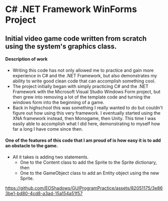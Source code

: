 # C# .NET Framework WinForms Project
## Initial video game code written from scratch using the system's graphics class.

#### Description of work
- Writing this code has not only allowed me to practice and gain more experience in C# and the .NET Framework, but
  also demonstrates my ability to write good clean code that can accomplish something cool.
- The project initially began with simply practicing C# and the .NET Framework with the Microsoft Visual Studio Windows Form project, but then
  grew into removing a lot of the template code and turning the windows form into the beginning of a game.
- Back in highschool this was something I really wanted to do but couldn't figure out how using this very framework.
  I eventually started using the XNA framework instead, then Monogame, then Unity.  This time I was easily able
  to accomplish what I did here, demonstrating to myself how far a long I have come since then.

#### One of the features of this code that I am proud of is how easy it is to add an obstacle to the game.
- All it takes is adding two statements.
  - One to the Content class to add the Sprite to the Sprite dictionary, then
  - One to the GameObject class to add an Entity object using the new Sprite.

https://github.com/EOShadows/GUIProgramPractice/assets/82051175/3e863be1-bd80-4cd8-a3ad-15a154a51f57

